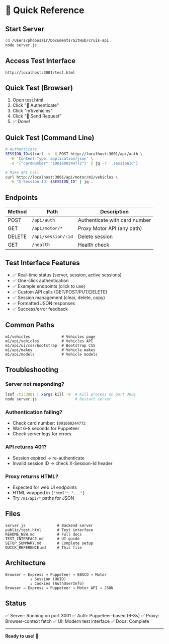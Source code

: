 # 🚀 Quick Reference

## Start Server
```bash
cd /Users/phobosair/Documents/GitHub/cruis-api
node server.js
```

## Access Test Interface
```
http://localhost:3001/test.html
```

## Quick Test (Browser)
1. Open test.html
2. Click "🔐 Authenticate" 
3. Click "m1/vehicles"
4. Click "🚀 Send Request"
5. ✅ Done!

## Quick Test (Command Line)
```bash
# Authenticate
SESSION_ID=$(curl -s -X POST http://localhost:3001/api/auth \
  -H 'Content-Type: application/json' \
  -d '{"cardNumber":"1001600244772"}' | jq -r '.sessionId')

# Make API call
curl http://localhost:3001/api/motor/m1/vehicles \
  -H "X-Session-Id: $SESSION_ID" | jq .
```

## Endpoints
| Method | Path | Description |
|--------|------|-------------|
| POST | `/api/auth` | Authenticate with card number |
| GET | `/api/motor/*` | Proxy Motor API (any path) |
| DELETE | `/api/session/:id` | Delete session |
| GET | `/health` | Health check |

## Test Interface Features
- ✅ Real-time status (server, session, active sessions)
- ✅ One-click authentication
- ✅ Example endpoints (click to use)
- ✅ Custom API calls (GET/POST/PUT/DELETE)
- ✅ Session management (clear, delete, copy)
- ✅ Formatted JSON responses
- ✅ Success/error feedback

## Common Paths
```
m1/vehicles              # Vehicles page
m1/api/vehicles          # Vehicles API
m1/api/ui/css/bootstrap  # Bootstrap CSS
m1/api/makes             # Vehicle makes
m1/api/models            # Vehicle models
```

## Troubleshooting

### Server not responding?
```bash
lsof -ti:3001 | xargs kill -9  # Kill process on port 3001
node server.js                 # Restart server
```

### Authentication failing?
- Check card number: `1001600244772`
- Wait 6-8 seconds for Puppeteer
- Check server logs for errors

### API returns 401?
- Session expired → re-authenticate
- Invalid session ID → check X-Session-Id header

### Proxy returns HTML?
- Expected for web UI endpoints
- HTML wrapped in `{"html": "..."}`
- Try `/m1/api/*` paths for JSON

## Files
```
server.js              # Backend server
public/test.html       # Test interface
README_NEW.md          # Full docs
TEST_INTERFACE.md      # UI guide
SETUP_SUMMARY.md       # Complete setup
QUICK_REFERENCE.md     # This file
```

## Architecture
```
Browser → Express → Puppeteer → EBSCO → Motor
           ↓ Session (UUID)
           ↓ Cookies (AuthUserInfo)
Browser → Express → Puppeteer → Motor API → JSON
```

## Status
✅ Server: Running on port 3001
✅ Auth: Puppeteer-based (6-8s)
✅ Proxy: Browser-context fetch
✅ UI: Modern test interface
✅ Docs: Complete

---

**Ready to use! 🎉**
